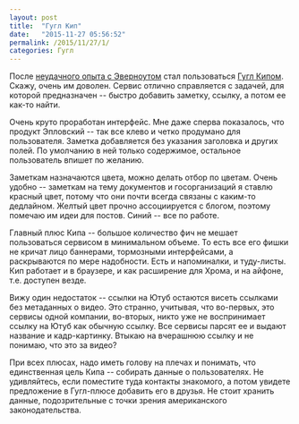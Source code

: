 ```yaml
---
layout: post
title:  "Гугл Кип"
date:   "2015-11-27 05:56:52"
permalink: /2015/11/27/1/
categories: Гугл
---
```

После [неудачного опыта с Эверноутом](/2015/10/07/2/) стал
пользоваться [Гугл Кипом](https://www.google.com/keep/). Скажу, очень
им доволен. Сервис отлично справляется с задачей, для которой
предназначен -- быстро добавить заметку, ссылку, а потом ее как-то
найти.

Очень круто проработан интерфейс. Мне даже сперва показалось, что
продукт Эпловский -- так все клево и четко продумано для
пользователя. Заметка добавляется без указания заголовка и других
полей. По умолчанию в ней только содержимое, остальное пользователь
впишет по желанию.

Заметкам назначаются цвета, можно делать отбор по цветам. Очень удобно
-- заметкам на тему документов и госорганизаций я ставлю красный цвет,
потому что они почти всегда связаны с каким-то дедлайном. Желтый цвет
прочно ассоциируется с блогом, поэтому помечаю им идеи для
постов. Синий -- все по работе.

Главный плюс Кипа -- большое количество фич не мешает пользоваться
сервисом в минимальном объеме. То есть все его фишки не кричат лицо
баннерами, тормозными интерфейсами, а раскрываются по мере
надобности. Есть и напоминалки, и туду-листы. Кип работает и в
браузере, и как расширение для Хрома, и на айфоне, т.е. доступен
везде.

Вижу один недостаток -- ссылки на Ютуб остаются висеть ссылками без
метаданных о видео. Это странно, учитывая, что во-первых, это сервисы
одной компании, во-вторых, никто уже не воспринимает ссылку на Ютуб
как обычную ссылку. Все сервисы парсят ее и выдают название и
кадр-картинку. Втыкаю на вчерашнюю ссылку и не понимаю, что это за
видео?

При всех плюсах, надо иметь голову на плечах и понимать, что
единственная цель Кипа -- собирать данные о пользователях. Не
удивляйтесь, если поместите туда контакты знакомого, а потом увидете
предложение в Гугл-плюсе добавить его в друзья. Не стоит хранить
данные, подозрительные с точки зрения американского законодательства.
